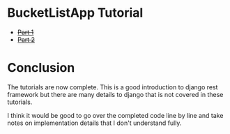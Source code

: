 # BucketListApp Tutorial

* [~~Part 1~~](https://scotch.io/tutorials/build-a-rest-api-with-django-a-test-driven-approach-part-1)
* [~~Part 2~~](https://scotch.io/tutorials/build-a-rest-api-with-django-a-test-driven-approach-part-2)

# Conclusion
The tutorials are now complete. This is a good introduction to django rest framework but there are many details to django that is not covered in these tutorials.

I think it would be good to go over the completed code line by line and take notes on implementation details that I don't understand fully.